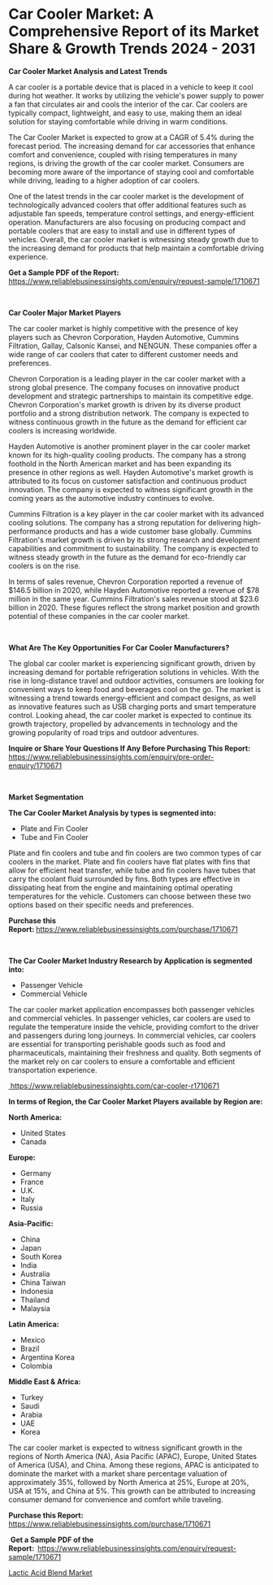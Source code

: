 <p><h1>Car Cooler Market: A Comprehensive Report of its Market Share & Growth Trends 2024 - 2031</h1></p><p><strong>Car Cooler Market Analysis and Latest Trends</strong></p>
<p><p>A car cooler is a portable device that is placed in a vehicle to keep it cool during hot weather. It works by utilizing the vehicle's power supply to power a fan that circulates air and cools the interior of the car. Car coolers are typically compact, lightweight, and easy to use, making them an ideal solution for staying comfortable while driving in warm conditions.</p><p>The Car Cooler Market is expected to grow at a CAGR of 5.4% during the forecast period. The increasing demand for car accessories that enhance comfort and convenience, coupled with rising temperatures in many regions, is driving the growth of the car cooler market. Consumers are becoming more aware of the importance of staying cool and comfortable while driving, leading to a higher adoption of car coolers.</p><p>One of the latest trends in the car cooler market is the development of technologically advanced coolers that offer additional features such as adjustable fan speeds, temperature control settings, and energy-efficient operation. Manufacturers are also focusing on producing compact and portable coolers that are easy to install and use in different types of vehicles. Overall, the car cooler market is witnessing steady growth due to the increasing demand for products that help maintain a comfortable driving experience.</p></p>
<p><strong>Get a Sample PDF of the Report:&nbsp;</strong> <a href="https://www.reliablebusinessinsights.com/enquiry/request-sample/1710671">https://www.reliablebusinessinsights.com/enquiry/request-sample/1710671</a></p>
<p>&nbsp;</p>
<p><strong>Car Cooler Major Market Players</strong></p>
<p><p>The car cooler market is highly competitive with the presence of key players such as Chevron Corporation, Hayden Automotive, Cummins Filtration, Gallay, Calsonic Kansei, and NENGUN. These companies offer a wide range of car coolers that cater to different customer needs and preferences.</p><p>Chevron Corporation is a leading player in the car cooler market with a strong global presence. The company focuses on innovative product development and strategic partnerships to maintain its competitive edge. Chevron Corporation's market growth is driven by its diverse product portfolio and a strong distribution network. The company is expected to witness continuous growth in the future as the demand for efficient car coolers is increasing worldwide.</p><p>Hayden Automotive is another prominent player in the car cooler market known for its high-quality cooling products. The company has a strong foothold in the North American market and has been expanding its presence in other regions as well. Hayden Automotive's market growth is attributed to its focus on customer satisfaction and continuous product innovation. The company is expected to witness significant growth in the coming years as the automotive industry continues to evolve.</p><p>Cummins Filtration is a key player in the car cooler market with its advanced cooling solutions. The company has a strong reputation for delivering high-performance products and has a wide customer base globally. Cummins Filtration's market growth is driven by its strong research and development capabilities and commitment to sustainability. The company is expected to witness steady growth in the future as the demand for eco-friendly car coolers is on the rise.</p><p>In terms of sales revenue, Chevron Corporation reported a revenue of $146.5 billion in 2020, while Hayden Automotive reported a revenue of $78 million in the same year. Cummins Filtration's sales revenue stood at $23.6 billion in 2020. These figures reflect the strong market position and growth potential of these companies in the car cooler market.</p></p>
<p>&nbsp;</p>
<p><strong>What Are The Key Opportunities For Car Cooler Manufacturers?</strong></p>
<p><p>The global car cooler market is experiencing significant growth, driven by increasing demand for portable refrigeration solutions in vehicles. With the rise in long-distance travel and outdoor activities, consumers are looking for convenient ways to keep food and beverages cool on the go. The market is witnessing a trend towards energy-efficient and compact designs, as well as innovative features such as USB charging ports and smart temperature control. Looking ahead, the car cooler market is expected to continue its growth trajectory, propelled by advancements in technology and the growing popularity of road trips and outdoor adventures.</p></p>
<p><strong>Inquire or Share Your Questions If Any Before Purchasing This Report:</strong> <a href="https://www.reliablebusinessinsights.com/enquiry/pre-order-enquiry/1710671">https://www.reliablebusinessinsights.com/enquiry/pre-order-enquiry/1710671</a></p>
<p>&nbsp;</p>
<p><strong>Market Segmentation</strong></p>
<p><strong>The Car Cooler Market Analysis by types is segmented into:</strong></p>
<p><ul><li>Plate and Fin Cooler</li><li>Tube and Fin Cooler</li></ul></p>
<p><p>Plate and fin coolers and tube and fin coolers are two common types of car coolers in the market. Plate and fin coolers have flat plates with fins that allow for efficient heat transfer, while tube and fin coolers have tubes that carry the coolant fluid surrounded by fins. Both types are effective in dissipating heat from the engine and maintaining optimal operating temperatures for the vehicle. Customers can choose between these two options based on their specific needs and preferences.</p></p>
<p><strong>Purchase this Report:&nbsp;</strong><a href="https://www.reliablebusinessinsights.com/purchase/1710671">https://www.reliablebusinessinsights.com/purchase/1710671</a></p>
<p>&nbsp;</p>
<p><strong>The Car Cooler Market Industry Research by Application is segmented into:</strong></p>
<p><ul><li>Passenger Vehicle</li><li>Commercial Vehicle</li></ul></p>
<p><p>The car cooler market application encompasses both passenger vehicles and commercial vehicles. In passenger vehicles, car coolers are used to regulate the temperature inside the vehicle, providing comfort to the driver and passengers during long journeys. In commercial vehicles, car coolers are essential for transporting perishable goods such as food and pharmaceuticals, maintaining their freshness and quality. Both segments of the market rely on car coolers to ensure a comfortable and efficient transportation experience.</p></p>
<p><a href="https://www.reliablebusinessinsights.com/car-cooler-r1710671">&nbsp;https://www.reliablebusinessinsights.com/car-cooler-r1710671</a></p>
<p><strong>In terms of Region, the Car Cooler Market Players available by Region are:</strong></p>
<p>
    <p> <strong> North America: </strong>
        <ul>
            <li>United States</li>
            <li>Canada</li>
        </ul>
        </p> 
    <p> <strong> Europe: </strong>
        <ul>
            <li>Germany</li>
            <li>France</li>
            <li>U.K.</li>
            <li>Italy</li>
            <li>Russia</li>
        </ul>
        </p> 
    <p> <strong> Asia-Pacific: </strong>
        <ul>
            <li>China</li>
            <li>Japan</li>
            <li>South Korea</li>
            <li>India</li>
            <li>Australia</li>
            <li>China Taiwan</li>
            <li>Indonesia</li>
            <li>Thailand</li>
            <li>Malaysia</li>
        </ul>
        </p> 
    <p> <strong> Latin America: </strong>
        <ul>
            <li>Mexico</li>
            <li>Brazil</li>
            <li>Argentina Korea</li>
            <li>Colombia</li>
        </ul>
        </p> 
    <p> <strong> Middle East & Africa: </strong>
        <ul>
            <li>Turkey</li>
            <li>Saudi</li>
            <li>Arabia</li>
            <li>UAE</li>
            <li>Korea</li>
        </ul>
    </p>
    </p>
<p><p>The car cooler market is expected to witness significant growth in the regions of North America (NA), Asia Pacific (APAC), Europe, United States of America (USA), and China. Among these regions, APAC is anticipated to dominate the market with a market share percentage valuation of approximately 35%, followed by North America at 25%, Europe at 20%, USA at 15%, and China at 5%. This growth can be attributed to increasing consumer demand for convenience and comfort while traveling.</p></p>
<p><strong>Purchase this Report: </strong><a href="https://www.reliablebusinessinsights.com/purchase/1710671">https://www.reliablebusinessinsights.com/purchase/1710671</a></p>
<p>&nbsp;<strong>Get a Sample PDF of the Report:&nbsp;&nbsp;</strong><a href="https://www.reliablebusinessinsights.com/enquiry/request-sample/1710671">https://www.reliablebusinessinsights.com/enquiry/request-sample/1710671</a></p>
<p><strong></strong></p>
<p><p><a href="https://github.com/adriannay56456/Market-Research-Report-List-1/blob/main/lactic-acid-blend-market.md">Lactic Acid Blend Market</a></p></p>